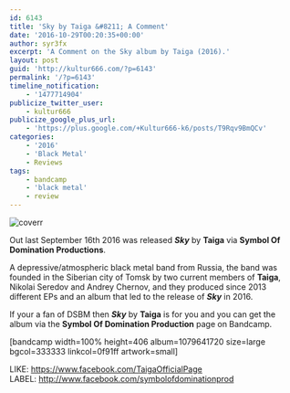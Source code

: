 ```yaml
---
id: 6143
title: 'Sky by Taiga &#8211; A Comment'
date: '2016-10-29T00:20:35+00:00'
author: syr3fx
excerpt: 'A Comment on the Sky album by Taiga (2016).'
layout: post
guid: 'http://kultur666.com/?p=6143'
permalink: '/?p=6143'
timeline_notification:
    - '1477714904'
publicize_twitter_user:
    - kultur666
publicize_google_plus_url:
    - 'https://plus.google.com/+Kultur666-k6/posts/T9Rqv9BmQCv'
categories:
    - '2016'
    - 'Black Metal'
    - Reviews
tags:
    - bandcamp
    - 'black metal'
    - review
---
```


![coverr](http://localhost:8080/wp-content/uploads/2016/10/coverr.jpg?w=680)

Out last September 16th 2016 was released ***Sky*** by **Taiga** via **Symbol Of Domination Productions**.

A depressive/atmospheric black metal band from Russia, the band was founded in the Siberian city of Tomsk by two current members of **Taiga**, Nikolai Seredov and Andrey Chernov, and they produced since 2013 different EPs and an album that led to the release of ***Sky*** in 2016.

If your a fan of DSBM then ***Sky*** by **Taiga** is for you and you can get the album via the **Symbol Of Domination Production** page on Bandcamp.

\[bandcamp width=100% height=406 album=1079641720 size=large bgcol=333333 linkcol=0f91ff artwork=small\]

LIKE: <https://www.facebook.com/TaigaOfficialPage>  
LABEL: <http://www.facebook.com/symbolofdominationprod>